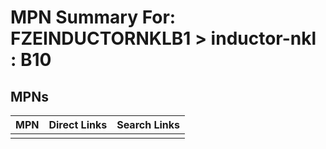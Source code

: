 



# MPN Summary For: FZEINDUCTORNKLB1 > inductor-nkl : B10

## MPNs
  

|MPN|Direct Links|Search Links|
| :--- | :--- | :--- |
||||
